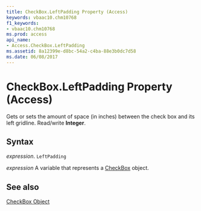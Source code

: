 ```yaml
---
title: CheckBox.LeftPadding Property (Access)
keywords: vbaac10.chm10768
f1_keywords:
- vbaac10.chm10768
ms.prod: access
api_name:
- Access.CheckBox.LeftPadding
ms.assetid: 8a12399e-d8bc-54a2-c4ba-88e3b0dc7d58
ms.date: 06/08/2017
---
```



# CheckBox.LeftPadding Property (Access)

Gets or sets the amount of space (in inches) between the check box and its left gridline. Read/write  **Integer**.


## Syntax

 _expression_. `LeftPadding`

 _expression_ A variable that represents a [CheckBox](./Access.CheckBox.md) object.


## See also


[CheckBox Object](Access.CheckBox.md)

